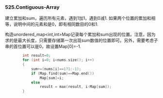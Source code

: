 ### 525.Contiguous-Array

建立累加和sum，遍历所有元素，遇到1加1，遇到0减1. 如果两个位置的累加和相等，说明中间的元素和是0，即有相同数目的0和1.

构造unordered_map<int,int>Map记录每个累加和sum出现的位置。注意，因为求的是最大长度，只需要存储第一次出现sum数值的位置即可。另外，需要考虑子串的首位置可以是0，故设置Map[0]=-1.

```cpp
        int result=0;
        for (int i=0; i<nums.size(); i++)
        {
            sum+=(nums[i]==1?1:-1);
            if (Map.find(sum)==Map.end())
                Map[sum]=i;
            else
                result = max(result, i-Map[sum]);
        }
```        
